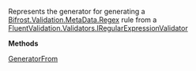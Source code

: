 Represents the generator for generating a [Bifrost.Validation.MetaData.Regex](Bifrost.Validation.MetaData.Regex) rule from a [FluentValidation.Validators.IRegularExpressionValidator](FluentValidation.Validators.IRegularExpressionValidator)

**Methods**

[GeneratorFrom](Bifrost.Validation.MetaData.ICanGenerateRule.GeneratorFrom)
